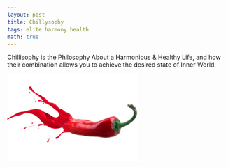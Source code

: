 ```yaml
---
layout: post
title: Chillysophy
tags: elite harmony health
math: true
---
```

Chillisophy is the Philosophy About a Harmonious & Healthy Life, and how their combination allows you to achieve the desired state of Inner World.

<img src="/chillicon.png" alt="" width="300"/>
